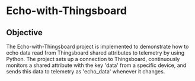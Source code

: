 # Echo-with-Thingsboard

## Objective

The Echo-with-Thingsboard project is implemented to demonstrate how to echo data read from Thingsboard shared attributes to telemetry by using Python. The project sets up a connection to Thingsboard, continuously monitors a shared attribute with the key 'data' from a specific device, and sends this data to telemetry as 'echo_data' whenever it changes.
